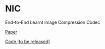 # NIC
End-to-End Learnt Image Compression Codec

[Paper](https://arxiv.org/abs/1910.06244)

[Code [to be released]](...)
